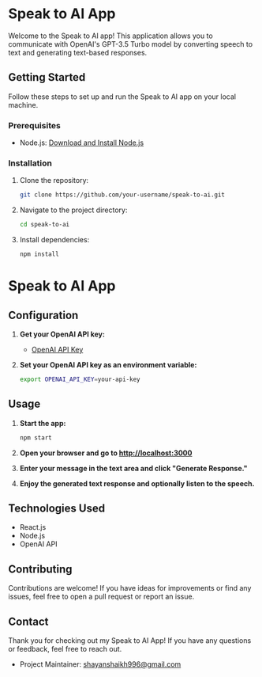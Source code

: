 # Speak to AI App

Welcome to the Speak to AI app! This application allows you to communicate with OpenAI's GPT-3.5 Turbo model by converting speech to text and generating text-based responses.

## Getting Started

Follow these steps to set up and run the Speak to AI app on your local machine.

### Prerequisites

- Node.js: [Download and Install Node.js](https://nodejs.org/)

### Installation

1. Clone the repository:

   ```bash
   git clone https://github.com/your-username/speak-to-ai.git
   
2. Navigate to the project directory:

   ```bash
   cd speak-to-ai

3. Install dependencies:

   ```bash
   npm install

# Speak to AI App

## Configuration

1. **Get your OpenAI API key:**
   - [OpenAI API Key](https://platform.openai.com/signup)

2. **Set your OpenAI API key as an environment variable:**

    ```bash
    export OPENAI_API_KEY=your-api-key
    ```

## Usage

1. **Start the app:**

    ```bash
    npm start
    ```

2. **Open your browser and go to [http://localhost:3000](http://localhost:3000)**

3. **Enter your message in the text area and click "Generate Response."**

4. **Enjoy the generated text response and optionally listen to the speech.**

## Technologies Used

- React.js
- Node.js
- OpenAI API

## Contributing

Contributions are welcome! If you have ideas for improvements or find any issues, feel free to open a pull request or report an issue.

## Contact

Thank you for checking out my Speak to AI App! If you have any questions or feedback, feel free to reach out.
- Project Maintainer: [shayanshaikh996@gmail.com](mailto:shayanshaikh996@gmail.com)
